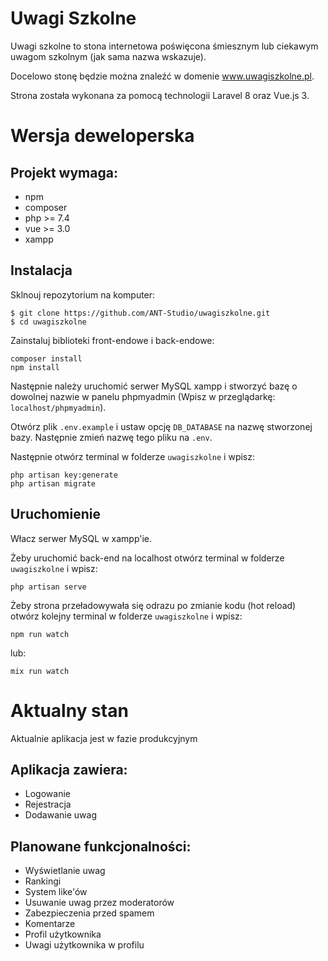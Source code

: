 # Uwagi Szkolne

Uwagi szkolne to stona internetowa poświęcona śmiesznym lub ciekawym uwagom szkolnym (jak sama nazwa wskazuje).

Docelowo stonę będzie można znaleźć w domenie www.uwagiszkolne.pl.

Strona została wykonana za pomocą technologii Laravel 8 oraz Vue.js 3.

# Wersja deweloperska

## Projekt wymaga:

- npm
- composer
- php >= 7.4
- vue >= 3.0
- xampp

## Instalacja

Sklnouj repozytorium na komputer:
```
$ git clone https://github.com/ANT-Studio/uwagiszkolne.git
$ cd uwagiszkolne
```

Zainstaluj biblioteki front-endowe i back-endowe:
```
composer install
npm install
```
Następnie należy uruchomić serwer MySQL xampp i stworzyć bazę o dowolnej nazwie w panelu phpmyadmin (Wpisz w przeglądarkę: `localhost/phpmyadmin`).

Otwórz plik `.env.example` i ustaw opcję `DB_DATABASE` na nazwę stworzonej bazy. Następnie zmień nazwę tego pliku na `.env`.

Następnie otwórz terminal w folderze `uwagiszkolne` i wpisz:
```
php artisan key:generate
php artisan migrate
```

## Uruchomienie

Włacz serwer MySQL w xampp'ie.

Żeby uruchomić back-end na localhost otwórz terminal w folderze `uwagiszkolne` i wpisz:
```
php artisan serve
```

Żeby strona przeładowywała się odrazu po zmianie kodu (hot reload) otwórz kolejny terminal w folderze `uwagiszkolne` i wpisz:
```
npm run watch
```
lub:
```
mix run watch
```

# Aktualny stan

Aktualnie aplikacja jest w fazie produkcyjnym 

## Aplikacja zawiera:

- Logowanie
- Rejestracja
- Dodawanie uwag

## Planowane funkcjonalności:

- Wyświetlanie uwag
- Rankingi
- System like'ów
- Usuwanie uwag przez moderatorów
- Zabezpieczenia przed spamem
- Komentarze
- Profil użytkownika
- Uwagi użytkownika w profilu
